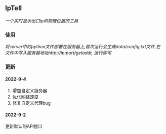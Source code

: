 ## IpTell
*一个实时显示出口ip和物理位置的工具*

### 使用
*将server中的python文件部署在服务器上,首次运行会生成data/config.txt文件,在文件中写入服务器地址http://ip:port/getaddr, 运行即可*


### 更新
#### 2022-9-4
1. 增加自定义服务器
2. 优化网络速度
3. 修复自定义代理bug

#### 2022-9-2
更新默认的API接口
